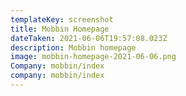 ```yaml
---
templateKey: screenshot
title: Mobbin Homepage
dateTaken: 2021-06-06T19:57:08.023Z
description: Mobbin homepage
image: mobbin-homepage-2021-06-06.png
Company: mobbin/index
company: mobbin/index
---
```

